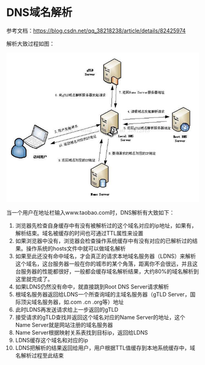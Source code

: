 # DNS域名解析

参考文档：https://blog.csdn.net/qq_38218238/article/details/82425974

解析大致过程如图：

<img src="img/dns.jpg" />

当一个用户在地址栏输入www.taobao.com时，DNS解析有大致如下：

1. 浏览器先检查自身缓存中有没有被解析过的这个域名对应的ip地址，如果有，解析结束。域名被缓存的时间也可通过TTL属性来设置
2. 如果浏览器中没有，浏览器会检查操作系统缓存中有没有对应的已解析过的结果。操作系统的hosts文件中就可以做域名解析
3. 如果至此还没有命中域名，才会真正的请求本地域名服务器（LDNS）来解析这个域名，这台服务器一般在你的城市的某个角落，距离你不会很远，并且这台服务器的性能都很好，一般都会缓存域名解析结果，大约80%的域名解析到这里就完成了。
4. 如果LDNS仍然没有命中，就直接跳到Root DNS Server请求解析
5. 根域名服务器返回给LDNS一个所查询域的主域名服务器（gTLD Server，国际顶尖域名服务器，如.com .cn .org等）地址
6. 此时LDNS再发送请求给上一步返回的gTLD
7. 接受请求的gTLD查找并返回这个域名对应的Name Server的地址，这个Name Server就是网站注册的域名服务器
8. Name Server根据映射关系表找到目标ip，返回给LDNS
9. LDNS缓存这个域名和对应的ip
10. LDNS把解析的结果返回给用户，用户根据TTL值缓存到本地系统缓存中，域名解析过程至此结束
